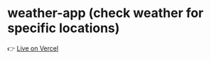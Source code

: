 # weather-app (check weather for specific locations)

👉 [Live on Vercel](https://sibonginhlanhla.github.io/weather-app/) 
